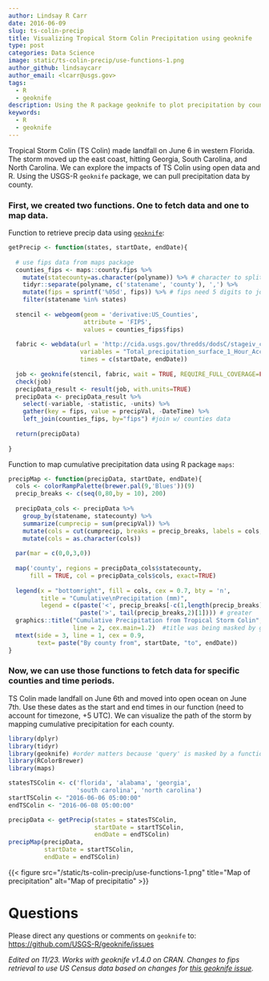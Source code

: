 ```yaml
---
author: Lindsay R Carr
date: 2016-06-09
slug: ts-colin-precip
title: Visualizing Tropical Storm Colin Precipitation using geoknife
type: post
categories: Data Science
image: static/ts-colin-precip/use-functions-1.png
author_github: lindsaycarr
author_email: <lcarr@usgs.gov>
tags: 
  - R
  - geoknife
description: Using the R package geoknife to plot precipitation by county during Tropical Strom Colin.
keywords:
  - R
  - geoknife
---
```

Tropical Storm Colin (TS Colin) made landfall on June 6 in western Florida. The storm moved up the east coast, hitting Georgia, South Carolina, and North Carolina. We can explore the impacts of TS Colin using open data and R. Using the USGS-R `geoknife` package, we can pull precipitation data by county.

### First, we created two functions. One to fetch data and one to map data.

Function to retrieve precip data using [`geoknife`](https://github.com/USGS-R/geoknife):

``` r
getPrecip <- function(states, startDate, endDate){
 
  # use fips data from maps package
  counties_fips <- maps::county.fips %>% 
    mutate(statecounty=as.character(polyname)) %>% # character to split into state & county
    tidyr::separate(polyname, c('statename', 'county'), ',') %>%
    mutate(fips = sprintf('%05d', fips)) %>% # fips need 5 digits to join w/ geoknife result
    filter(statename %in% states) 
  
  stencil <- webgeom(geom = 'derivative:US_Counties',
                     attribute = 'FIPS',
                     values = counties_fips$fips)
  
  fabric <- webdata(url = 'http://cida.usgs.gov/thredds/dodsC/stageiv_combined', 
                    variables = "Total_precipitation_surface_1_Hour_Accumulation", 
                    times = c(startDate, endDate))
  
  job <- geoknife(stencil, fabric, wait = TRUE, REQUIRE_FULL_COVERAGE=FALSE)
  check(job)
  precipData_result <- result(job, with.units=TRUE)
  precipData <- precipData_result %>% 
    select(-variable, -statistic, -units) %>% 
    gather(key = fips, value = precipVal, -DateTime) %>%
    left_join(counties_fips, by="fips") #join w/ counties data
  
  return(precipData)
  
}
```

Function to map cumulative precipitation data using R package `maps`:

``` r
precipMap <- function(precipData, startDate, endDate){
  cols <- colorRampPalette(brewer.pal(9,'Blues'))(9)
  precip_breaks <- c(seq(0,80,by = 10), 200)
  
  precipData_cols <- precipData %>% 
    group_by(statename, statecounty) %>% 
    summarize(cumprecip = sum(precipVal)) %>% 
    mutate(cols = cut(cumprecip, breaks = precip_breaks, labels = cols, right=FALSE)) %>%
    mutate(cols = as.character(cols))
  
  par(mar = c(0,0,3,0))
  
  map('county', regions = precipData_cols$statecounty, 
      fill = TRUE, col = precipData_cols$cols, exact=TRUE)
  
  legend(x = "bottomright", fill = cols, cex = 0.7, bty = 'n', 
         title = "Cumulative\nPrecipitation (mm)",
         legend = c(paste('<', precip_breaks[-c(1,length(precip_breaks))]), 
                    paste('>', tail(precip_breaks,2)[1]))) # greater
  graphics::title("Cumulative Precipitation from Tropical Storm Colin",
                  line = 2, cex.main=1.2)  #title was being masked by geoknife
  mtext(side = 3, line = 1, cex = 0.9, 
        text= paste("By county from", startDate, "to", endDate))
}
```

### Now, we can use those functions to fetch data for specific counties and time periods.

TS Colin made landfall on June 6th and moved into open ocean on June 7th. Use these dates as the start and end times in our function (need to account for timezone, +5 UTC). We can visualize the path of the storm by mapping cumulative precipitation for each county.

``` r
library(dplyr)
library(tidyr)
library(geoknife) #order matters because 'query' is masked by a function in dplyr
library(RColorBrewer)
library(maps)

statesTSColin <- c('florida', 'alabama', 'georgia', 
                   'south carolina', 'north carolina')
startTSColin <- "2016-06-06 05:00:00"
endTSColin <- "2016-06-08 05:00:00"

precipData <- getPrecip(states = statesTSColin, 
                        startDate = startTSColin, 
                        endDate = endTSColin)
precipMap(precipData, 
          startDate = startTSColin, 
          endDate = endTSColin)
```

{{< figure src="/static/ts-colin-precip/use-functions-1.png" title="Map of precipitation" alt="Map of precipitatio" >}}

Questions
=========

Please direct any questions or comments on `geoknife` to: <https://github.com/USGS-R/geoknife/issues>

*Edited on 11/23. Works with geoknife v1.4.0 on CRAN. Changes to fips retrieval to use US Census data based on changes for [this geoknife issue](https://github.com/USGS-R/geoknife/issues/278).*
